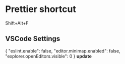 # Prettier shortcut

Shift+Alt+F

## VSCode Settings

{
"eslint.enable": false,
"editor.minimap.enabled": false,
"explorer.openEditors.visible": 0
}
**update**
